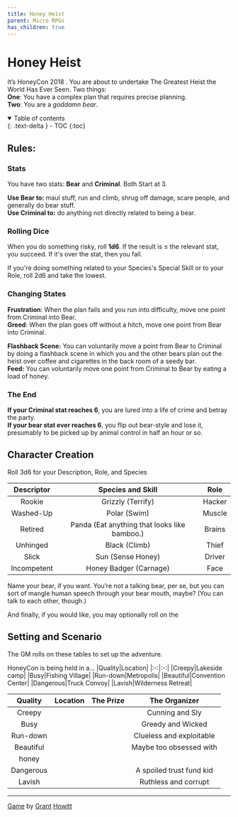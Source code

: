 ```yaml
---
title: Honey Heist
parent: Micro RPGs
has_children: true
---
```


# Honey Heist

It’s HoneyCon 2018 . You are about to undertake The Greatest Heist
the World Has Ever Seen. Two things:  
**One**: You have a complex plan that requires precise planning.  
**Two**: You are a *goddamn bear*.

<details open markdown="block">
  <summary>
    Table of contents
  </summary>
  {: .text-delta }
- TOC
{:toc}
</details>

## Rules:

### Stats

You have two stats: **Bear** and **Criminal**. Both Start at 3.

**Use Bear to:** maul stuff, run and climb, shrug off damage, scare
people, and generally do bear stuff.  
**Use Criminal to:** do anything not directly related to being a bear.

### Rolling Dice

When you do something risky, roll **1d6**. If the result is $\leq$ the relevant stat, you succeed. If it's over the stat, then you fail.

If you're doing something related to your Species's Special Skill or to your Role, roll 2d6 and take the lowest.


### Changing States

**Frustration**: When the plan fails and you run into difficulty, move
one point from Criminal into Bear.  
**Greed**: When the plan goes off without a hitch, move one point from
Bear into Criminal.

**Flashback Scene:** You can voluntarily move a point from Bear to Criminal by doing a flashback scene in which you and the other bears plan out the heist over coffee and cigarettes in the back room of a seedy bar.  
**Feed:** You can voluntarily move one point from Criminal to Bear by
eating a load of honey.


### The End

**If your Criminal stat reaches 6**, you are lured
into a life of crime and betray the party.  
**If your bear stat ever reaches 6**, you flip out bear-style and lose it, presumably to be picked up by animal
control in half an hour or so.

## Character Creation

Roll 3d6 for your Description, Role, and Species

|Descriptor|Species and Skill|Role|
|:-:|:-:|:-:|
|Rookie|Grizzly (Terrify)|Hacker|
|Washed-Up|Polar (Swim)|Muscle|
|Retired|Panda (Eat anything that looks like bamboo.)|Brains|
|Unhinged|Black (Climb)|Thief|
|Slick|Sun (Sense Honey)|Driver|
|Incompetent|Honey Badger (Carnage)|Face|

Name your bear, if you want. You’re not a talking bear, per se, but
you can sort of mangle human speech through your bear mouth,
maybe? (You can talk to each other, though.)

And finally, if you would like, you may optionally roll on the 


## Setting and Scenario

The GM rolls on these tables to set up the adventure.

HoneyCon is being held in a...
|Quality|Location|
|:-:|:-:|
|Creepy|Lakeside camp|
|Busy|Fishing Village|
|Run-down|Metropolis|
|Beautiful|Convention Center|
|Dangerous|Truck Convoy|
|Lavish|Wilderness Retreat|


|Quality|Location|The Prize|The Organizer|
|:-:|:-:|:-:|:-:|
|Creepy|||Cunning and Sly|
|Busy|||Greedy and Wicked|
|Run-down|||Clueless and exploitable |
|Beautiful|||Maybe too obsessed with
honey|
|Dangerous|||A spoiled trust fund kid|
|Lavish|||Ruthless and corrupt|



---

[Game](https://gshowitt.itch.io/) by [Grant](https://rowanrookanddecard.com/) [Howitt](http://lookrobot.co.uk/games/)